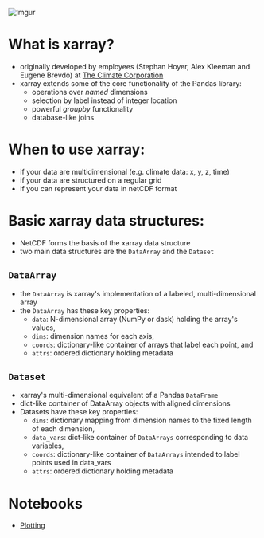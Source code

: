 ![Imgur](http://i.imgur.com/Jj5JINC.png)

# What is xarray?

* originally developed by employees (Stephan Hoyer, Alex Kleeman and Eugene Brevdo) at [The Climate Corporation](https://climate.com/)
* xarray extends some of the core functionality of the Pandas library:
    * operations over _named_ dimensions
    * selection by label instead of integer location
    * powerful _groupby_ functionality
    * database-like joins

# When to use xarray:

* if your data are multidimensional (e.g. climate data: x, y, z, time)
* if your data are structured on a regular grid
* if you can represent your data in netCDF format

# Basic xarray data structures:
* NetCDF forms the basis of the xarray data structure
* two main data structures are the `DataArray` and the `Dataset`

## `DataArray`
* the `DataArray` is xarray's implementation of a labeled, multi-dimensional array
* the `DataArray` has these key properties:
  * `data`: N-dimensional array (NumPy or dask) holding the array's values,
  * `dims`: dimension names for each axis,
  * `coords`: dictionary-like container of arrays that label each point, and
  * `attrs`: ordered dictionary holding metadata


## `Dataset`
* xarray's multi-dimensional equivalent of a Pandas `DataFrame`
* dict-like container of DataArray objects with aligned dimensions
* Datasets have these key properties:
  * `dims`: dictionary mapping from dimension names to the fixed length of each dimension,
  * `data_vars`: dict-like container of `DataArrays` corresponding to data variables,
  * `coords`: dictionary-like container of `DataArrays` intended to label points used in data_vars
  * `attrs`: ordered dictionary holding metadata
  
# Notebooks

- [Plotting](https://nbviewer.jupyter.org/github/andersy005/all-python-docs/blob/master/Scientific/xarray/04-plotting.ipynb)
